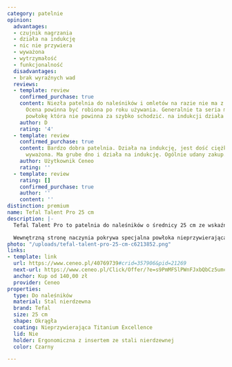 ```yaml
---
category: patelnie
opinion:
  advantages:
  - czujnik nagrzania
  - działa na indukcję
  - nic nie przywiera
  - wyważona
  - wytrzymałość
  - funkcjonalność
  disadvantages:
  - brak wyraźnych wad
  reviews:
  - template: review
    confirmed_purchase: true
    content: Niezła patelnia do naleśników i omletów na razie nie ma z nia problemow.
      Ocena powinna być robiona po roku używania. Generalnie ta seria ma bardzo dobra
      powłokę która nie powinna za szybko schodzić. na indukcji działa bardzo dobrze.
    author: D
    rating: '4'
  - template: review
    confirmed_purchase: true
    content: Bardzo dobra patelnia. Działa na indukcję, jest dość ciężka, ale dobrze
      wyważona. Ma grube dno i działa na indukcję. Ogólnie udany zakup. Polecam!
    author: Użytkownik Ceneo
    rating: ''
  - template: review
    rating: []
    confirmed_purchase: true
    author: ''
    content: ''
distinction: premium
name: Tefal Talent Pro 25 cm
description: |-
  Tefal Talent Pro to patelnia do naleśników o średnicy 25 cm ze wskaźnikiem Soft-Touch, pozwalającym utrzymać optymalną temperaturę przygotowywanych potraw. Powłoka Titanium Excellence gwarantuje wysoką odporność na zarysowania, dzięki czemu użytkownik może z powodzeniem wykorzystać do niej metalowa akcesoria.

  Wewnętrzną stronę naczynia pokrywa specjalna powłoka nieprzywierająca. To gwarantuje wygodę i wysoki komfort smażenia - nawet w przypadku całkowitej rezygnacji z tłuszczu lub przy wykorzystaniu jego niewielkich ilości. Równomierne rozprowadzanie i prawidłową akumulację ciepła zapewnia gruby spód naczynia, odporny na wszelkie deformacje. Patelnia jest przystosowana do użytkowania na każdym rodzaju kuchenek, włącznie z płytą indukcyjną. Ponadto powłoki z efektem holograficznym 3D nadają nowego, unikatowego i interesującego designu, zamieniając zwykłą patelnię na stylowe akcesorium stanowiące nieodłączny element każdej współczesnej kuchni.
photo: "/uploads/tefal-talent-pro-25-cm-c6213852.png"
links:
- template: link
  url: https://www.ceneo.pl/40769739#crid=357906&pid=21269
  next-url: https://www.ceneo.pl/Click/Offer/?e=s9PmMFSlPWnFJxbQbCz5umcfTUVV5VwrbpQweztS4DfdG3oet5QwJCgvWIab5vT5mKeZmshm-KUYhVm70ZQROHRtoT2IMKSMm4s0F5Uaj61TJ9j6xUs8bi4-ykqE2P0jpVfeVdT0g5K57zVZLWviLu8w8ReA6yUALujkMR_dx_i2X5c2e9UzqR8tRXbLz6qApVBMwlkFDd3Pmw-pee89XT5oRsey6YAXpVBMwlkFDd2lUEzCWQUN3cZ4476Y-jqealmBI71EO0NJFoviMnCNTytDJ0d_QwJ_iPQZ3cOP_WQREDRES_-ZyzbVBnBiTPmh5L2CDl24I5CzmPTjUHRyNa1mXW1HHAgYcZqKt0gjHyQ=&a=2&rc=notset
  anchor: Kup od 140,00 zł
  provider: Ceneo
properties:
  type: Do naleśników
  material: Stal nierdzewna
  brand: Tefal
  size: 25 cm
  shape: Okrągła
  coating: Nieprzywierająca Titanium Excellence
  lid: Nie
  holder: Ergonomiczna z insertem ze stali nierdzewnej
  color: Czarny

---
```

